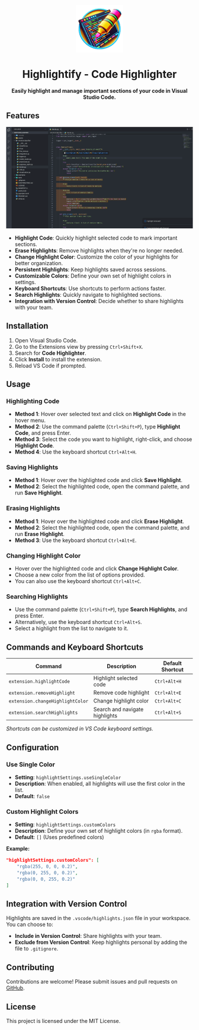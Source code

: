 <div align="center">

![LOGO](images/icon128-circle.png)

# Highlightify - Code Highlighter

**Easily highlight and manage important sections of your code in Visual Studio Code.**
</div>

## Features

![Extension Demo](images/demo2-std.gif)

- **Highlight Code**: Quickly highlight selected code to mark important sections.
- **Erase Highlights**: Remove highlights when they're no longer needed.
- **Change Highlight Color**: Customize the color of your highlights for better organization.
- **Persistent Highlights**: Keep highlights saved across sessions.
- **Customizable Colors**: Define your own set of highlight colors in settings.
- **Keyboard Shortcuts**: Use shortcuts to perform actions faster.
- **Search Highlights**: Quickly navigate to highlighted sections.
- **Integration with Version Control**: Decide whether to share highlights with your team.


## Installation

1. Open Visual Studio Code.
2. Go to the Extensions view by pressing `Ctrl+Shift+X`.
3. Search for **Code Highlighter**.
4. Click **Install** to install the extension.
5. Reload VS Code if prompted.

## Usage

### Highlighting Code

- **Method 1**: Hover over selected text and click on **Highlight Code** in the hover menu.
- **Method 2**: Use the command palette (`Ctrl+Shift+P`), type **Highlight Code**, and press Enter.
- **Method 3**: Select the code you want to highlight, right-click, and choose **Highlight Code**.
- **Method 4**: Use the keyboard shortcut `Ctrl+Alt+H`.

### Saving Highlights

- **Method 1**: Hover over the highlighted code and click **Save Highlight**.
- **Method 2**: Select the highlighted code, open the command palette, and run **Save Highlight**.

### Erasing Highlights

- **Method 1**: Hover over the highlighted code and click **Erase Highlight**.
- **Method 2**: Select the highlighted code, open the command palette, and run **Erase Highlight**.
- **Method 3**: Use the keyboard shortcut `Ctrl+Alt+E`.

### Changing Highlight Color

- Hover over the highlighted code and click **Change Highlight Color**.
- Choose a new color from the list of options provided.
- You can also use the keyboard shortcut `Ctrl+Alt+C`.

### Searching Highlights

- Use the command palette (`Ctrl+Shift+P`), type **Search Highlights**, and press Enter.
- Alternatively, use the keyboard shortcut `Ctrl+Alt+S`.
- Select a highlight from the list to navigate to it.

## Commands and Keyboard Shortcuts

| Command                           | Description                      | Default Shortcut |
|-----------------------------------|----------------------------------|------------------|
| `extension.highlightCode`         | Highlight selected code          | `Ctrl+Alt+H`     |
| `extension.removeHighlight`       | Remove code highlight            | `Ctrl+Alt+E`     |
| `extension.changeHighlightColor`  | Change highlight color           | `Ctrl+Alt+C`     |
| `extension.searchHighlights`      | Search and navigate highlights   | `Ctrl+Alt+S`     |

*Shortcuts can be customized in VS Code keyboard settings.*

## Configuration

### Use Single Color

- **Setting**: `highlightSettings.useSingleColor`
- **Description**: When enabled, all highlights will use the first color in the list.
- **Default**: `false`

### Custom Highlight Colors

- **Setting**: `highlightSettings.customColors`
- **Description**: Define your own set of highlight colors (in `rgba` format).
- **Default**: `[]` (Uses predefined colors)

**Example:**

```json
"highlightSettings.customColors": [
    "rgba(255, 0, 0, 0.2)",
    "rgba(0, 255, 0, 0.2)", 
    "rgba(0, 0, 255, 0.2)"  
]
```

## Integration with Version Control

Highlights are saved in the `.vscode/highlights.json` file in your workspace. You can choose to:

- **Include in Version Control**: Share highlights with your team.
- **Exclude from Version Control**: Keep highlights personal by adding the file to `.gitignore`.

## Contributing

Contributions are welcome! Please submit issues and pull requests on [GitHub](https://github.com/ankit-aglawe/code-highlighter).

## License

This project is licensed under the MIT License.
